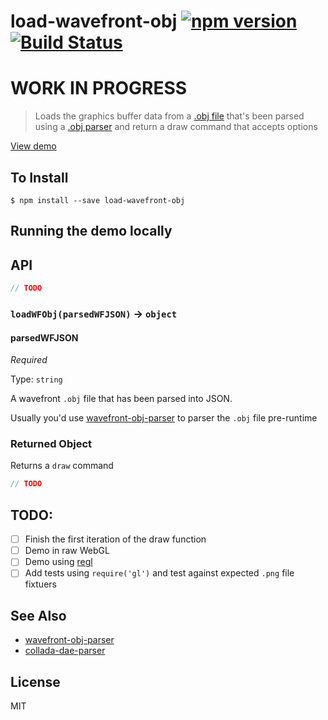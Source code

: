 load-wavefront-obj [![npm version](https://badge.fury.io/js/load-wavefront-obj.svg)](http://badge.fury.io/js/load-wavefront-obj) [![Build Status](https://travis-ci.org/chinedufn/load-wavefront-obj.svg?branch=master)](https://travis-ci.org/chinedufn/load-wavefront-obj)
====================

WORK IN PROGRESS
================

> Loads the graphics buffer data from a [.obj file](https://en.wikipedia.org/wiki/Wavefront_.obj_file) that's been parsed using a [.obj parser](https://github.com/chinedufn/wavefront-obj-parser) and return a draw command that accepts options

[View demo](http://chinedufn.github.io/wavefront-obj-parser/)

## To Install

```
$ npm install --save load-wavefront-obj
```

## Running the demo locally

## API

```js
// TODO
```

### `loadWFObj(parsedWFJSON)` -> `object`

#### parsedWFJSON

*Required*

Type: `string`

A wavefront `.obj` file that has been parsed into JSON.

Usually you'd use [wavefront-obj-parser](https://github.com/wavefront-obj-parser) to parser the `.obj` file pre-runtime


### Returned Object

Returns a `draw` command

```js
// TODO
```

## TODO:

- [ ] Finish the first iteration of the draw function
- [ ] Demo in raw WebGL
- [ ] Demo using [regl](https://github.com/mikolalysenko/regl)
- [ ] Add tests using `require('gl')` and test against expected `.png` file fixtuers

## See Also

- [wavefront-obj-parser](https://github.com/chinedufn/wavefront-obj-parser)
- [collada-dae-parser](https://github.com/chinedufn/collada-dae-parser)

## License

MIT
